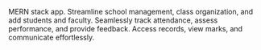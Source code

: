 MERN stack app. Streamline school management, class organization, and add students and faculty. Seamlessly track attendance, assess performance, and provide feedback. Access records, view marks, and communicate effortlessly.
